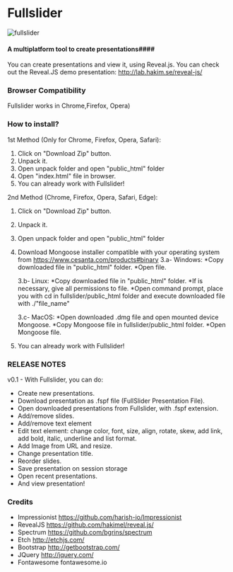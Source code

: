 Fullslider
=======

![fullslider](https://cloud.githubusercontent.com/assets/6854006/11456979/c60b27fc-969b-11e5-9dab-3af37a5569ae.png)

#### A multiplatform tool to create presentations####

You can create presentations and view it, using Reveal.js. You can check out the Reveal.JS demo presentation: http://lab.hakim.se/reveal-js/

### Browser Compatibility
Fullslider works in Chrome,Firefox, Opera)


### How to install? ###

1st Method (Only for Chrome, Firefox, Opera, Safari):

1. Click on "Download Zip" button.
2. Unpack it.
3. Open unpack folder and open "public_html" folder
4. Open "index.html" file in browser.
5. You can already work with Fullslider!

2nd Method (Chrome, Firefox, Opera, Safari, Edge):

1. Click on "Download Zip" button.
2. Unpack it.
3. Open unpack folder and open "public_html" folder
3. Download Mongoose installer compatible with your operating system from https://www.cesanta.com/products#binary
	3.a- Windows: 
	     *Copy downloaded file in "public_html" folder.
             *Open file.

	3.b- Linux: 
	     *Copy downloaded file in "public_html" folder.
	     *If is necessary, give all permissions to file.
             *Open command prompt, place you with cd in fullslider/public_html folder and execute downloaded file with ./"file_name"

	3.c- MacOS: 
	     *Open downloaded .dmg file and open mounted device Mongoose.
	     *Copy Mongoose file in fullslider/public_html folder.
             *Open Mongoose file.
4. You can already work with Fullslider!

### RELEASE NOTES ###

v0.1 - With Fullslider, you can do:
 - Create new presentations.
 - Download presentation as .fspf file (FullSlider Presentation File).
 - Open downloaded presentations from Fullslider, with .fspf extension.
 - Add/remove slides.
 - Add/remove text element
 - Edit text element: change color, font, size, align, rotate, skew, add link, add bold, italic, underline and list format.
 - Add Image from URL and resize.
 - Change presentation title.
 - Reorder slides.
 - Save presentation on session storage
 - Open recent presentations.
 - And view presentation!

### Credits ###

* Impressionist https://github.com/harish-io/Impressionist
* RevealJS https://github.com/hakimel/reveal.js/
* Spectrum https://github.com/bgrins/spectrum
* Etch http://etchjs.com/
* Bootstrap http://getbootstrap.com/
* JQuery http://jquery.com/
* Fontawesome fontawesome.io

